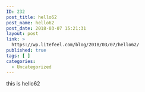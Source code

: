 ```yaml
---
ID: 232
post_title: hello62
post_name: hello62
post_date: 2018-03-07 15:21:31
layout: post
link: >
  https://wp.litefeel.com/blog/2018/03/07/hello62/
published: true
tags: [ ]
categories:
  - Uncategorized
---
```

this is hello62
